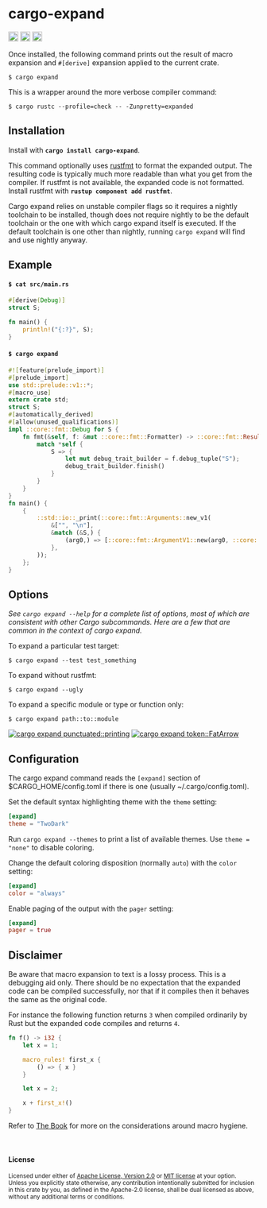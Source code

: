 # cargo-expand

[<img alt="github" src="https://img.shields.io/badge/github-dtolnay/cargo--expand-8da0cb?style=for-the-badge&labelColor=555555&logo=github" height="20">](https://github.com/dtolnay/cargo-expand)
[<img alt="crates.io" src="https://img.shields.io/crates/v/cargo-expand.svg?style=for-the-badge&color=fc8d62&logo=rust" height="20">](https://crates.io/crates/cargo-expand)
[<img alt="build status" src="https://img.shields.io/github/actions/workflow/status/dtolnay/cargo-expand/ci.yml?branch=master&style=for-the-badge" height="20">](https://github.com/dtolnay/cargo-expand/actions?query=branch%3Amaster)

Once installed, the following command prints out the result of macro expansion
and `#[derive]` expansion applied to the current crate.

```console
$ cargo expand
```

This is a wrapper around the more verbose compiler command:

```console
$ cargo rustc --profile=check -- -Zunpretty=expanded
```

## Installation

Install with **`cargo install cargo-expand`**.

This command optionally uses [rustfmt] to format the expanded output. The
resulting code is typically much more readable than what you get from the
compiler. If rustfmt is not available, the expanded code is not formatted.
Install rustfmt with **`rustup component add rustfmt`**.

Cargo expand relies on unstable compiler flags so it requires a nightly
toolchain to be installed, though does not require nightly to be the default
toolchain or the one with which cargo expand itself is executed. If the default
toolchain is one other than nightly, running `cargo expand` will find and use
nightly anyway.

[rustfmt]: https://github.com/rust-lang/rustfmt

## Example

#### `$ cat src/main.rs`

```rust
#[derive(Debug)]
struct S;

fn main() {
    println!("{:?}", S);
}
```

#### `$ cargo expand`

```rust
#![feature(prelude_import)]
#[prelude_import]
use std::prelude::v1::*;
#[macro_use]
extern crate std;
struct S;
#[automatically_derived]
#[allow(unused_qualifications)]
impl ::core::fmt::Debug for S {
    fn fmt(&self, f: &mut ::core::fmt::Formatter) -> ::core::fmt::Result {
        match *self {
            S => {
                let mut debug_trait_builder = f.debug_tuple("S");
                debug_trait_builder.finish()
            }
        }
    }
}
fn main() {
    {
        ::std::io::_print(::core::fmt::Arguments::new_v1(
            &["", "\n"],
            &match (&S,) {
                (arg0,) => [::core::fmt::ArgumentV1::new(arg0, ::core::fmt::Debug::fmt)],
            },
        ));
    };
}
```

## Options

*See `cargo expand --help` for a complete list of options, most of which are
consistent with other Cargo subcommands. Here are a few that are common in the
context of cargo expand.*

To expand a particular test target:

`$ cargo expand --test test_something`

To expand without rustfmt:

`$ cargo expand --ugly`

To expand a specific module or type or function only:

`$ cargo expand path::to::module`

[![cargo expand punctuated::printing][punctuated.png]][syn]
[![cargo expand token::FatArrow][fatarrow.png]][syn]

[punctuated.png]: https://raw.githubusercontent.com/dtolnay/cargo-expand/screenshots/punctuated.png
[fatarrow.png]: https://raw.githubusercontent.com/dtolnay/cargo-expand/screenshots/fatarrow.png
[syn]: https://github.com/dtolnay/syn

## Configuration

The cargo expand command reads the `[expand]` section of $CARGO_HOME/config.toml
if there is one (usually ~/.cargo/config.toml).

Set the default syntax highlighting theme with the `theme` setting:

```toml
[expand]
theme = "TwoDark"
```

Run `cargo expand --themes` to print a list of available themes. Use `theme =
"none"` to disable coloring.

Change the default coloring disposition (normally `auto`) with the `color`
setting:

```toml
[expand]
color = "always"
```

Enable paging of the output with the `pager` setting:

```toml
[expand]
pager = true
```

## Disclaimer

Be aware that macro expansion to text is a lossy process. This is a debugging
aid only. There should be no expectation that the expanded code can be compiled
successfully, nor that if it compiles then it behaves the same as the original
code.

For instance the following function returns `3` when compiled ordinarily by Rust
but the expanded code compiles and returns `4`.

```rust
fn f() -> i32 {
    let x = 1;

    macro_rules! first_x {
        () => { x }
    }

    let x = 2;

    x + first_x!()
}
```

Refer to [The Book] for more on the considerations around macro hygiene.

[The Book]: https://doc.rust-lang.org/1.30.0/book/first-edition/macros.html#hygiene

<br>

#### License

<sup>
Licensed under either of <a href="LICENSE-APACHE">Apache License, Version
2.0</a> or <a href="LICENSE-MIT">MIT license</a> at your option.
</sup>

<br>

<sub>
Unless you explicitly state otherwise, any contribution intentionally submitted
for inclusion in this crate by you, as defined in the Apache-2.0 license, shall
be dual licensed as above, without any additional terms or conditions.
</sub>

